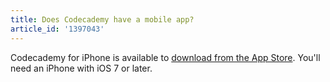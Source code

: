 ```yaml
---
title: Does Codecademy have a mobile app?
article_id: '1397043'
---
```

Codecademy for iPhone is available to [download from the App Store](https://itunes.apple.com/us/app/codecademy-hour-of-code/id762950096?mt=8). You'll need an iPhone with iOS 7 or later.

